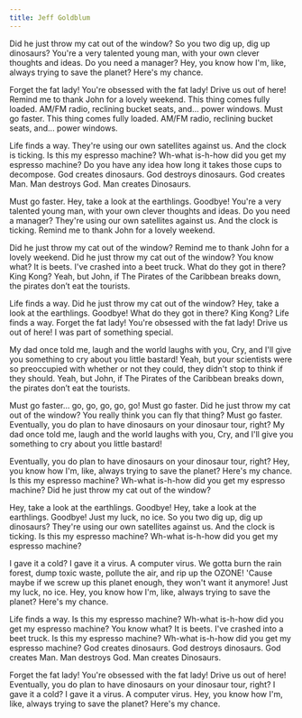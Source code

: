 ```yaml
---
title: Jeff Goldblum
---
```


Did he just throw my cat out of the window? So you two dig up, dig up dinosaurs? You're a very talented young man, with your own clever thoughts and ideas. Do you need a manager? Hey, you know how I'm, like, always trying to save the planet? Here's my chance.

Forget the fat lady! You're obsessed with the fat lady! Drive us out of here! Remind me to thank John for a lovely weekend. This thing comes fully loaded. AM/FM radio, reclining bucket seats, and... power windows. Must go faster. This thing comes fully loaded. AM/FM radio, reclining bucket seats, and... power windows.

Life finds a way. They're using our own satellites against us. And the clock is ticking. Is this my espresso machine? Wh-what is-h-how did you get my espresso machine? Do you have any idea how long it takes those cups to decompose. God creates dinosaurs. God destroys dinosaurs. God creates Man. Man destroys God. Man creates Dinosaurs.

Must go faster. Hey, take a look at the earthlings. Goodbye! You're a very talented young man, with your own clever thoughts and ideas. Do you need a manager? They're using our own satellites against us. And the clock is ticking. Remind me to thank John for a lovely weekend.

Did he just throw my cat out of the window? Remind me to thank John for a lovely weekend. Did he just throw my cat out of the window? You know what? It is beets. I've crashed into a beet truck. What do they got in there? King Kong? Yeah, but John, if The Pirates of the Caribbean breaks down, the pirates don’t eat the tourists.

Life finds a way. Did he just throw my cat out of the window? Hey, take a look at the earthlings. Goodbye! What do they got in there? King Kong? Life finds a way. Forget the fat lady! You're obsessed with the fat lady! Drive us out of here! I was part of something special.

My dad once told me, laugh and the world laughs with you, Cry, and I'll give you something to cry about you little bastard! Yeah, but your scientists were so preoccupied with whether or not they could, they didn't stop to think if they should. Yeah, but John, if The Pirates of the Caribbean breaks down, the pirates don’t eat the tourists.

Must go faster... go, go, go, go, go! Must go faster. Did he just throw my cat out of the window? You really think you can fly that thing? Must go faster. Eventually, you do plan to have dinosaurs on your dinosaur tour, right? My dad once told me, laugh and the world laughs with you, Cry, and I'll give you something to cry about you little bastard!

Eventually, you do plan to have dinosaurs on your dinosaur tour, right? Hey, you know how I'm, like, always trying to save the planet? Here's my chance. Is this my espresso machine? Wh-what is-h-how did you get my espresso machine? Did he just throw my cat out of the window?

Hey, take a look at the earthlings. Goodbye! Hey, take a look at the earthlings. Goodbye! Just my luck, no ice. So you two dig up, dig up dinosaurs? They're using our own satellites against us. And the clock is ticking. Is this my espresso machine? Wh-what is-h-how did you get my espresso machine?

I gave it a cold? I gave it a virus. A computer virus. We gotta burn the rain forest, dump toxic waste, pollute the air, and rip up the OZONE! 'Cause maybe if we screw up this planet enough, they won't want it anymore! Just my luck, no ice. Hey, you know how I'm, like, always trying to save the planet? Here's my chance.

Life finds a way. Is this my espresso machine? Wh-what is-h-how did you get my espresso machine? You know what? It is beets. I've crashed into a beet truck. Is this my espresso machine? Wh-what is-h-how did you get my espresso machine? God creates dinosaurs. God destroys dinosaurs. God creates Man. Man destroys God. Man creates Dinosaurs.

Forget the fat lady! You're obsessed with the fat lady! Drive us out of here! Eventually, you do plan to have dinosaurs on your dinosaur tour, right? I gave it a cold? I gave it a virus. A computer virus. Hey, you know how I'm, like, always trying to save the planet? Here's my chance.